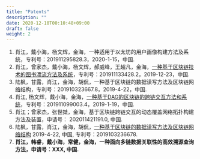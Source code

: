 ```yaml
---
title: "Patents"
description: ""
date: 2020-12-10T00:10:48+09:00
draft: false
weight: 2
---
```


1. 肖江，戴小海，杨文辉，金海，一种适用于以太坊的用户画像构建方法及系统，专利号：201911295828.3，2020-1-15，中国.
2. 肖江，曾家杰，戴小海，杨文辉，郝威峰，王超凡，金海，[一种基于区块链技术的图书漂流方法及系统](https://isisn.nsfc.gov.cn/egrantweb/proposal/enter)，专利号：201911133428.2，2019-12-23，中国.
3. 陆枫，甘露，肖江，金海，胡侃，一种基于区块链的数据读写方法及区块链网络结构，专利号：201910323667.8，2019-4-22，中国.
4. 肖江, 杨文辉，戴小海，金海，[一种基于DAG的区块链的跨链交互方法和系统](https://isisn.nsfc.gov.cn/egrantweb/proposal/enter)，专利号：201911099003.4，2019-1-19，中国.
5. 肖江；曾家杰，张世桀，金海，基于区块链跨链交互的动态覆盖网络拓扑构建方法及装置，申请号： 202011421191.0, 中国.
6. 陆枫，甘露，肖江，金海，胡侃，[一种基于区块链的数据读写方法及区块链网络结构](https://isisn.nsfc.gov.cn/egrantweb/proposal/enter) 2019-4-22, 中国, 专利号：2019103236678.
7. **肖江，韩睿，戴小海，常健，金海，一种面向多链数据关联性的高效溯源查询方法，申请号：XXX, 中国.**

